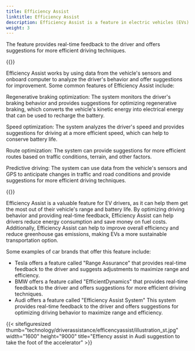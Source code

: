 ```yaml
---
title: Efficiency Assist
linktitle: Efficiency Assist
description: Efficiency Assist is a feature in electric vehicles (EVs) that helps drivers optimize their driving behavior to maximize the vehicle's range and efficiency.
weight: 3
---
```

<!-- markdownlint-disable MD033 -->

The feature provides real-time feedback to the driver and offers suggestions for more efficient driving techniques.

{{<evkxdisplayaddarticle />}}

Efficiency Assist works by using data from the vehicle's sensors and onboard computer to analyze the driver's behavior and offer suggestions for improvement. Some common features of Efficiency Assist include:

Regenerative braking optimization: The system monitors the driver's braking behavior and provides suggestions for optimizing regenerative braking, which converts the vehicle's kinetic energy into electrical energy that can be used to recharge the battery.

Speed optimization: The system analyzes the driver's speed and provides suggestions for driving at a more efficient speed, which can help to conserve battery life.

Route optimization: The system can provide suggestions for more efficient routes based on traffic conditions, terrain, and other factors.

Predictive driving: The system can use data from the vehicle's sensors and GPS to anticipate changes in traffic and road conditions and provide suggestions for more efficient driving techniques.

{{<evkxdisplayaddarticle />}}

Efficiency Assist is a valuable feature for EV drivers, as it can help them get the most out of their vehicle's range and battery life. By optimizing driving behavior and providing real-time feedback, Efficiency Assist can help drivers reduce energy consumption and save money on fuel costs. Additionally, Efficiency Assist can help to improve overall efficiency and reduce greenhouse gas emissions, making EVs a more sustainable transportation option.

Some examples of car brands that offer this feature include:

- Tesla offers a feature called "Range Assurance" that provides real-time feedback to the driver and suggests adjustments to maximize range and efficiency.
- BMW offers a feature called "EfficientDynamics" that provides real-time feedback to the driver and offers suggestions for more efficient driving techniques.
- Audi offers a feature called "Efficiency Assist System" This system provides real-time feedback to the driver and offers suggestions for optimizing driving behavior to maximize range and efficiency.

{{< sitefiguresized thumb="technology/driverassistance/efficencyassist/illustration_st.jpg" width="1600" height="9000" title="Effiency assist in Audi suggestion to take the foot of the accelerator" >}}
